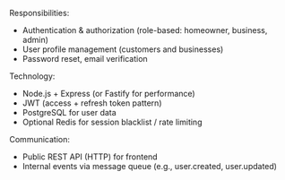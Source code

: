 Responsibilities:

- Authentication & authorization (role-based: homeowner, business, admin)
- User profile management (customers and businesses)
- Password reset, email verification

Technology:

- Node.js + Express (or Fastify for performance)
- JWT (access + refresh token pattern)
- PostgreSQL for user data
- Optional Redis for session blacklist / rate limiting

Communication:

- Public REST API (HTTP) for frontend
- Internal events via message queue (e.g., user.created, user.updated)
